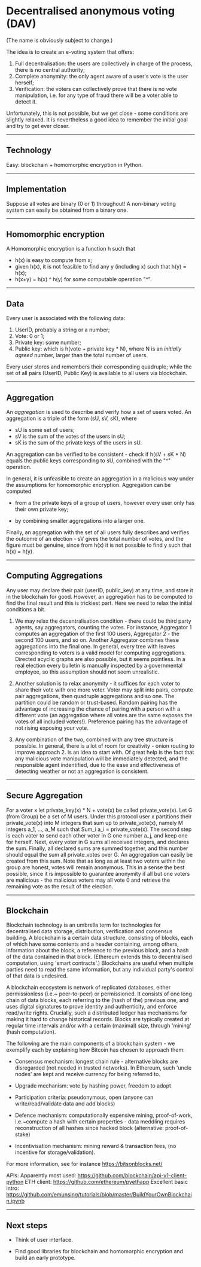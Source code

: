 # Decentralised anonymous voting (DAV)
(The name is obviously subject to change.)

The idea is to create an e-voting system that offers:

1. Full decentralisation: the users are collectively in charge of the process, there is no central authority;
2. Complete anonymity: the only agent aware of a user's vote is the user herself;
3. Verification: the voters can collectively prove that there is no vote manipulation,
i.e. for any type of fraud there will be a voter able to detect it.

Unfortunately, this is not possible, but we get close - some conditions are slightly relaxed. It is nevertheless a good idea to remember the initial goal and try to get ever closer.

----
## Technology
Easy: blockchain + homomorphic encryption in Python.

----
## Implementation

Suppose all votes are binary (0 or 1) throughout!
A non-binary voting system can easily be obtained from a binary one.

----
## Homomorphic encryption
A Homomorphic encryption is a function h such that

* h(x) is easy to compute from x;
* given h(x), it is not feasible to find any y (including x) such that h(y) = h(x);
* h(x+y) = h(x) ^ h(y) for some computable operation "^".

----
## Data

Every user is associated with the following data:

1. UserID, probably a string or a number;
2. Vote: 0 or 1;
3. Private key: some number;
4. Public key: which is h(vote + private key \* N), where N is an *initially agreed* number, larger than the total number of users.

Every user stores and remembers their corresponding quadruple; while the set of all pairs (UserID, Public Key) is available to all users via blockchain.

----
## Aggregation
An *aggregation* is used to describe and verify how a set of users voted. An aggregation is a triple of the form (sU, sV, sK), where

* sU is some set of users;
* sV is the sum of the votes of the users in sU;
* sK is the sum of the private keys of the users in sU.

An aggregation can be verified to be consistent - check if
h(sV + sK * N) equals the public keys corresponding to sU, combined with the "^" operation.


In general, it is unfeasible to create an aggregation in a malicious way under the assumptions for homomorphic encryption. Aggregation can be computed

* from a the private keys of a group of users, however every user only has their own private key;

* by combining smaller aggregations into a larger one.

Finally, an aggregation with the set of all users fully describes and verifies the outcome of an election - sV gives the total number of votes, and the figure must be genuine, since from h(x) it is not possible to find y such that h(x) = h(y).

----
## Computing Aggregations
Any user may declare their pair (userID, public_key) at any time, and store it in the blockchain for good.  However, an aggregation has to be computed to find the final result and this is trickiest part.  Here we need to relax the initial conditions a bit.

1.  We may relax the decentralisation condition - there could be third party agents, say aggregators, counting the votes.  For instance, Aggregator 1 computes an aggregation of the first 100 users, Aggregator 2 - the second 100 users, and so on.  Another Aggregator combines these aggregations into the final one.  In general, every tree with leaves corresponding to voters is a valid model for computing aggregations.  Directed acyclic graphs are also possible, but it seems pointless.  In a real election every bulletin is manually inspected by a governmental employee, so this assumption should not seem unrealistic.

2.  Another solution is to relax anonymity - it suffices for each voter to share their vote with one more voter.  Voter may split into pairs, compute pair aggregations, then quadruple aggregations and so one.  The partition could be random or trust-based.  Random pairing has the advantage of increasing the chance of pairing with a person with a different vote (an aggregation where all votes are the same exposes the votes of all included voters!).  Preference pairing has the advantage of not rising exposing your vote.

3.  Any combination of the two, combined with any tree structure is possible.  In general, there is a lot of room for creativity - onion routing to improve approach 2. is an idea to start with.  Of great help is the fact that any malicious vote manipulation will be immediately detected, and the responsible agent indentified, due to the ease and effectiveness of detecting weather or not an aggregation is consistent.


----
## Secure Aggregation
For a voter x let private_key(x) * N + vote(x) be called private_vote(x).
Let G (from Group) be a set of M users.
Under this protocol user x partitions their private_vote(x) into M integers that sum up to private_vote(x),
namely M integers a_1, ..., a_M such that Sum_i a_i = private_vote(x).
The second step is each voter to send each other voter in G one number a_j, and keep one for herself.
Next, every voter in G sums all received integers,
and declares the sum.
Finally, all declared sums are summed together,
and this number should equal the sum all private_votes over G.
An aggregation can easily be created from this sum.
Note that as long as at least two voters within the group are honest,
votes will remain anonymous.
This in a sense the best possible,
since it is impossible to guarantee anonymity if all but one voters are
malicious - the malicious voters may all vote 0 and retrieve the remaining vote as the result of the election.

----
## Blockchain

Blockchain technology is an umbrella term for technologies for decentralised data storage, distribution, verification and consensus building. A blockchain is a certain data structure, consisting of blocks, each of which have some contents and a header containing, among others, information about the block, a reference to the previous block, and a hash of the data contained in that block. (Ethereum extends this to decentralised computation, using 'smart contracts'.) Blockchains are useful when multiple parties need to read the same information, but any individual party's control of that data is undesired.

A blockchain ecosystem is network of replicated databases, either permissionless (i.e.~ peer-to-peer) or permissioned. It consists of one long chain of data blocks, each referring to the (hash of the) previous one, and uses digital signatures to prove identity and authenticity, and enforce read/write rights. Crucially, such a distributed ledger has mechanisms for making it hard to change historical records. Blocks are typically created at regular time intervals and/or with a certain (maximal) size, through 'mining' (hash computation).

The following are the main components of a blockchain system  - we exemplify each by explaining how Bitcoin has chosen to approach them:

* Consensus mechanism: longest chain rule - alternative blocks are disregarded (not needed in trusted networks). In Ethereum, such 'uncle nodes' are kept and receive currency for being referred to.

* Upgrade mechanism: vote by hashing power, freedom to adopt

* Participation criteria: pseudonymous, open (anyone can write/read/validate data and add blocks)

* Defence mechanism: computationally expensive mining, proof-of-work, i.e.~compute a hash with certain properties - data meddling requires reconstruction of all hashes since hacked block (alternative: proof-of-stake)

* Incentivisation mechanism: mining reward & transaction fees, (no incentive for storage/validation).


For more information, see for instance https://bitsonblocks.net/

APIs:
Apparently most used: https://github.com/blockchain/api-v1-client-python
ETH client: https://github.com/ethereum/pyethapp
Excellent basic intro: https://github.com/emunsing/tutorials/blob/master/BuildYourOwnBlockchain.ipynb



----
## Next steps

* Think of user interface.

* Find good libraries for blockchain and homomorphic encryption and build an early prototype.
